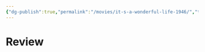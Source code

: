 ```yaml
---
{"dg-publish":true,"permalink":"/movies/it-s-a-wonderful-life-1946/","tags":["movies"],"created":"2024-06-18","updated":"2024-06-18"}
---
```



# Review
